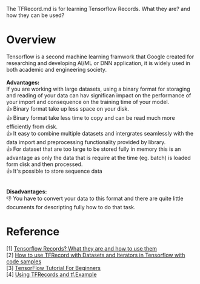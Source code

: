 The TFRecord.md is for learning Tensorflow Records. What they are? and how they can be used?

# Overview
Tensorflow is a second machine learning framwork that Google created for researching and developing AI/ML or DNN application, it is widely used in both academic and engineering society.
<br />
<br /> <b> Advantages:</b>
<br /> If you are working with large datasets, using a binary format for storaging and reading of your data can hav significan impact on the performance of your import and consequence on the training time of your model.
<br /> :+1: Binary format take up less space on your disk.
<br /> :+1: Binary format take less time to copy and can be read much more efficiently from disk.
<br /> :+1: It easy to combine multiple datasets and intergrates seamlessly with the data import and preprocessing functionality provided by library.
<br /> :+1: For dataset that are too large to be stored fully in memory this is an advantage as only the data that is require at the time (eg. batch) is loaded form disk and then processed.
<br /> :+1: It's possible to store sequence data []()

<br /> <b> Disadvantages:</b>
<br /> :-1: You have to convert your data to this format and there are quite little documents for descripting fully how to do that task.



# Reference
[1] [Tensorflow Records? What they are and how to use them](https://medium.com/mostly-ai/tensorflow-records-what-they-are-and-how-to-use-them-c46bc4bbb564)
<br /> [2] [How to use TFRecord with Datasets and Iterators in Tensorflow with code samples](https://medium.com/ymedialabs-innovation/how-to-use-tfrecord-with-datasets-and-iterators-in-tensorflow-with-code-samples-ffee57d298af)
<br /> [3] [TensorFlow Tutorial For Beginners](https://www.datacamp.com/community/tutorials/tensorflow-tutorial?utm_source=adwords_ppc&utm_campaignid=1455363063&utm_adgroupid=65083631748&utm_device=c&utm_keyword=&utm_matchtype=b&utm_network=g&utm_adpostion=1t1&utm_creative=278443377086&utm_targetid=aud-390929969673:dsa-498578051924&utm_loc_interest_ms=&utm_loc_physical_ms=9040331&gclid=CjwKCAjw-4_mBRBuEiwA5xnFIErgo0CmIBG7V3KlWfbC0KVEN6O-NintJH1Mv61puXEMg3mpPDv8vxoCBqEQAvD_BwE)
<br /> [4] [Using TFRecords and tf.Example](https://www.tensorflow.org/alpha/tutorials/load_data/tf_records)

